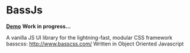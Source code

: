 # BassJs

<strong>[Demo](http://chloeleichen.github.io/BassJs/)</strong>
<strong> Work in progress...</strong>


A vanilla JS UI library for the lightning-fast, modular CSS framework basscss: http://www.basscss.com/
Written in Object Oriented Javascript 

